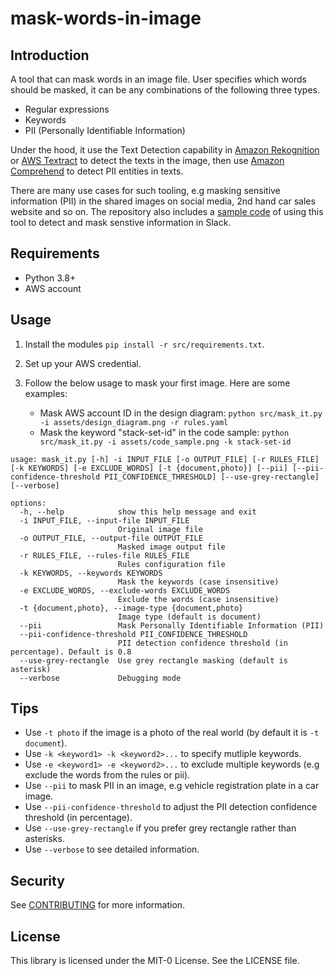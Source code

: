 # mask-words-in-image

## Introduction

A tool that can mask words in an image file. User specifies which words should be masked, it can be any combinations of the following three types.

- Regular expressions
- Keywords
- PII (Personally Identifiable Information)

Under the hood, it use the Text Detection capability in [Amazon Rekognition](https://docs.aws.amazon.com/rekognition/latest/dg/what-is.html) or [AWS Textract](https://docs.aws.amazon.com/textract/latest/dg/what-is.html) to detect the texts in the image, then use [Amazon Comprehend](https://docs.aws.amazon.com/comprehend/latest/dg/what-is.html) to detect PII entities in texts.

There are many use cases for such tooling, e.g masking sensitive information (PII) in the shared images on social media, 2nd hand car sales website and so on. The repository also includes a [sample code](./src/mask_it_bot.py) of using this tool to detect and mask senstive information in Slack.

## Requirements

- Python 3.8+
- AWS account

## Usage

1. Install the modules `pip install -r src/requirements.txt`.

2. Set up your AWS credential.

3. Follow the below usage to mask your first image. Here are some examples:

   - Mask AWS account ID in the design diagram: `python src/mask_it.py -i assets/design_diagram.png -r rules.yaml`
   - Mask the keyword "stack-set-id" in the code sample: `python src/mask_it.py -i assets/code_sample.png -k stack-set-id`

```
usage: mask_it.py [-h] -i INPUT_FILE [-o OUTPUT_FILE] [-r RULES_FILE] [-k KEYWORDS] [-e EXCLUDE_WORDS] [-t {document,photo}] [--pii] [--pii-confidence-threshold PII_CONFIDENCE_THRESHOLD] [--use-grey-rectangle] [--verbose]

options:
  -h, --help            show this help message and exit
  -i INPUT_FILE, --input-file INPUT_FILE
                        Original image file
  -o OUTPUT_FILE, --output-file OUTPUT_FILE
                        Masked image output file
  -r RULES_FILE, --rules-file RULES_FILE
                        Rules configuration file
  -k KEYWORDS, --keywords KEYWORDS
                        Mask the keywords (case insensitive)
  -e EXCLUDE_WORDS, --exclude-words EXCLUDE_WORDS
                        Exclude the words (case insensitive)
  -t {document,photo}, --image-type {document,photo}
                        Image type (default is document)
  --pii                 Mask Personally Identifiable Information (PII)
  --pii-confidence-threshold PII_CONFIDENCE_THRESHOLD
                        PII detection confidence threshold (in percentage). Default is 0.8
  --use-grey-rectangle  Use grey rectangle masking (default is asterisk)
  --verbose             Debugging mode
```

## Tips

- Use `-t photo` if the image is a photo of the real world (by default it is `-t document`).
- Use `-k <keyword1> -k <keyword2>...` to specify mutliple keywords.
- Use `-e <keyword1> -e <keyword2>...` to exclude multiple keywords (e.g exclude the words from the rules or pii).
- Use `--pii` to mask PII in an image, e.g vehicle registration plate in a car image.
- Use `--pii-confidence-threshold` to adjust the PII detection confidence threshold (in percentage).
- Use `--use-grey-rectangle` if you prefer grey rectangle rather than asterisks.
- Use `--verbose` to see detailed information.

## Security

See [CONTRIBUTING](CONTRIBUTING.md#security-issue-notifications) for more information.

## License

This library is licensed under the MIT-0 License. See the LICENSE file.
